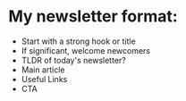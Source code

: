 # My newsletter format:

- Start with a strong hook or title
- If significant, welcome newcomers
- TLDR of today's newsletter?
- Main article
- Useful Links
- CTA

